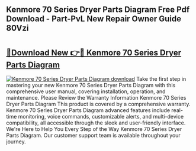 ## Kenmore 70 Series Dryer Parts Diagram Free Pdf Download - Part-PvL New Repair Owner Guide 80Vzi

# <h2><a href="http://dfmnp6.blite.top/?on=Kenmore+70+Series+Dryer+Parts+Diagram">🔗Download New 👉🔴 Kenmore 70 Series Dryer Parts Diagram</a></h2>

[![Kenmore 70 Series Dryer Parts Diagram download](https://i.imgur.com/lujVjoI.png)](http://dfmnp6.blite.top/?on=Kenmore+70+Series+Dryer+Parts+Diagram)
Take the first step in mastering your new Kenmore 70 Series Dryer Parts Diagram with this comprehensive user manual, covering installation, operation, and maintenance. Please Review the Warranty Information Kenmore 70 Series Dryer Parts Diagram This product is covered by a comprehensive warranty. Kenmore 70 Series Dryer Parts Diagram advanced features include real-time monitoring, voice commands, customizable alerts, and multi-device compatibility, all accessible through the sleek and user-friendly interface. We're Here to Help You Every Step of the Way Kenmore 70 Series Dryer Parts Diagram. Our customer support team is available throughout your journey.
